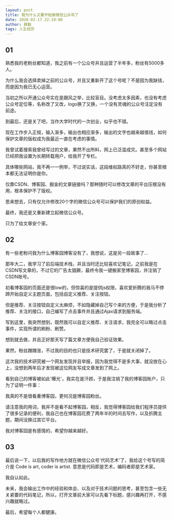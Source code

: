 ```yaml
---
layout: post
title: 我为什么又要开始做微信公众号了
date: 2020-02-17 22:19:00
author: 薛勤
tags: 人生经历
---
```


## 01

熟悉我的老粉丝都知道，我之前有一个公众号并且运营了半年多，粉丝有5000多人。

为什么我会选择卖掉之前的公众号，并且又重新开了这个号呢？不是因为我缺钱，而是因为我已无心运营。

当初之所以开通公众号实在是跟风之举，比较盲目。没考虑太多因素，也没有考虑公众号定位等，名称改了又改，logo换了又换，一个没有灵魂的公众号注定没有前途。

到最后，还是关了吧，当作大学时代的一次创业，似乎也不错。

现在工作步入正规，输入渐多，输出也相应渐多，输出的文字也越来越值钱，如何保护文章的版权成为我最近一直在考虑的事情。

我曾试着搜索我曾经写过的文章，果然不出所料，网上已泛滥成灾。甚至多个网站已经把我设置为长期转载用户，给我开了专栏。

具体哪些网站，我不再一一例举，不过说实话，这段维权路真的不好走，你甚至根本都无法证明你是你。

仅靠CSDN、博客园、掘金的文章链接吗？那种随时可以修改文章的平台压根没有用，根本保护不了版权。

思来想去，只有仅允许修改20个字的微信公众号可以保护我们的原创权益。

最终，我还是又重新建立起微信公众号。

只为了给文章安个家。

## 02

有一些老粉问我为什么博客园博客没有了，我想说，这是另一段故事了...

那年大二，我学习了前后端技术栈，并且当时还比较喜欢记笔记，之前我是在CSDN写文章的，不过它的广告太猖獗，最终令我一键搬家至博客园，并注销了CSDN账号。

初看博客园的页面还是很low的，但惊喜的是提供js权限，喜欢爱折腾的我马不停蹄开始自定义主题页面，包括自定义推荐、关注按钮。

但是推荐、关注按钮自定义太麻烦，不如隐藏掉自己写个来的方便，于是我分析了推荐、关注的接口，自己编写了点击事件并且通过Ajax请求到服务端。

写到这里，我突然想到，既然我可以自定义推荐、关注请求，我完全可以略过点击事件，实现所谓的刷粉、刷赞。

想到就去做，并且正好那天写了篇文章方便我自己验证效果。

果然，粉丝蹭蹭涨，不过我的目的也只是技术研究罢了，于是就关闭掉了。

这次我的技术研究被一个网友发现并且举报，因为我觉得不是多大事，就没放在心上，没想到两年后才发现被这位网友写成文章发到了网上。

看到自己的博客被如此'曝光'，我实在是汗颜，于是我注销了我的博客园账户，只为了证明一件事：

我真的不是很看重博客园，更何况是博客园粉丝。

请注意我的用词，我并不是看不起博客园，相反，我觉得博客园给我们程序员提供了很多记录的便利，我自己也在博客园花费了两年半的时间去写作，以及折腾主题，期间没换过其它平台。

我对博客园是有感情的，希望你越来越好。

## 03

最后说一下，以后我的写作地方就在微信公众号'代码艺术'了，我给这个号写的简介是 Code is art, coder is artist. 意思是代码即是艺术，编码者即是艺术家。

我自认如此。

未来，我会输出工作中的经验和体会、以及对于技术问题的思考，甚至包含一些无关紧要的代码笔记，所以，打开文章前大家可以先看下标题，感兴趣再打开，不感兴趣就略过。

最后，希望每个人都健康。